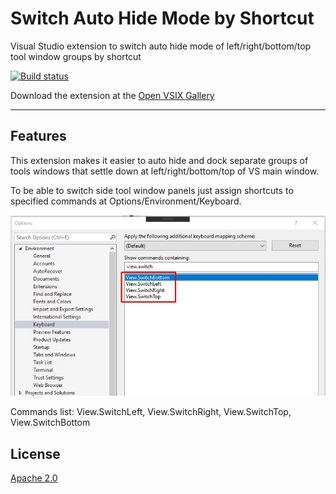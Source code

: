 # Switch Auto Hide Mode by Shortcut
Visual Studio extension to switch auto hide mode of left/right/bottom/top tool window groups by shortcut

[![Build status](https://ci.appveyor.com/api/projects/status/hby024obiaxr2a1f?svg=true)](https://ci.appveyor.com/project/qalisander/sidepanelswitcher)

Download the extension at the
[Open VSIX Gallery](https://www.vsixgallery.com/extension/afa51053-b6d6-4095-9b48-c1a60e2b5cf8)

----------------------------
## Features
This extension makes it easier to auto hide and dock separate groups of tools windows that settle down at left/right/bottom/top of VS main window.

To be able to switch side tool window panels just assign shortcuts to specified commands at Options/Environment/Keyboard. 

![Commands picture](art/commands.jpg)

Commands list: View.SwitchLeft, View.SwitchRight, View.SwitchTop, View.SwitchBottom

## License
[Apache 2.0](LICENSE.txt)